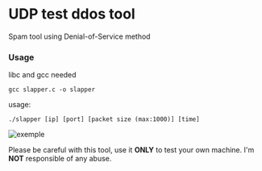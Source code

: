 # UDP test ddos tool
Spam tool using Denial-of-Service method
### Usage
libc and gcc needed
```
gcc slapper.c -o slapper
```
usage:
```
./slapper [ip] [port] [packet size (max:1000)] [time]
```
![exemple](https://image.prntscr.com/image/RmWuAIuoTa6U3IdHZy8t5A.png)

Please be careful with this tool, use it **ONLY** to test your own machine.
I'm **NOT** responsible of any abuse.
